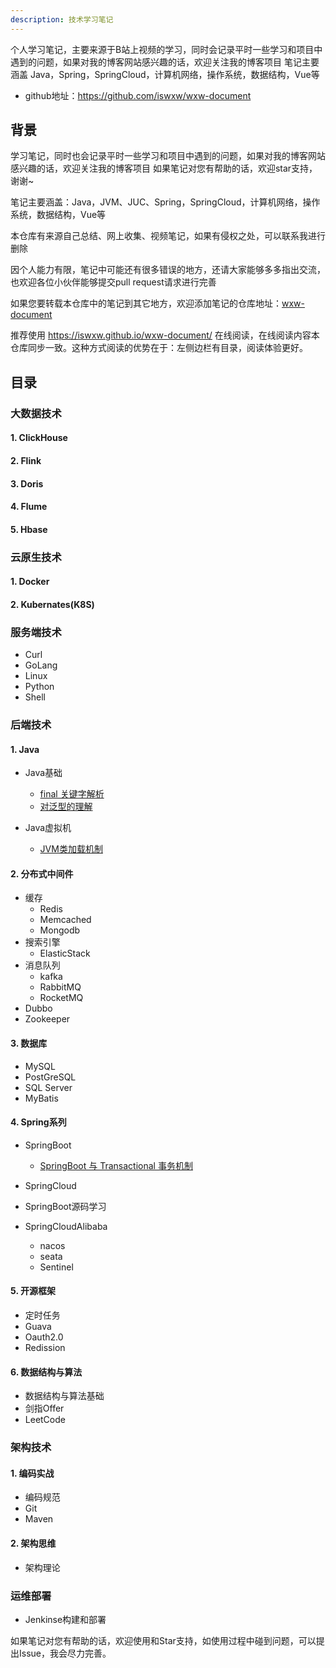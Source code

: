 ```yaml
---
description: 技术学习笔记
---
```



个人学习笔记，主要来源于B站上视频的学习，同时会记录平时一些学习和项目中遇到的问题，如果对我的博客网站感兴趣的话，欢迎关注我的博客项目 笔记主要涵盖 Java，Spring，SpringCloud，计算机网络，操作系统，数据结构，Vue等 

- github地址：https://github.com/iswxw/wxw-document


## 背景

学习笔记，同时也会记录平时一些学习和项目中遇到的问题，如果对我的博客网站感兴趣的话，欢迎关注我的博客项目 
如果笔记对您有帮助的话，欢迎star支持，谢谢~

笔记主要涵盖：Java，JVM、JUC、Spring，SpringCloud，计算机网络，操作系统，数据结构，Vue等

本仓库有来源自己总结、网上收集、视频笔记，如果有侵权之处，可以联系我进行删除

因个人能力有限，笔记中可能还有很多错误的地方，还请大家能够多多指出交流，也欢迎各位小伙伴能够提交pull request请求进行完善

如果您要转载本仓库中的笔记到其它地方，欢迎添加笔记的仓库地址：[wxw-document](https://gitee.com/wwxw/wxw-document) 

推荐使用  https://iswxw.github.io/wxw-document/ 在线阅读，在线阅读内容本仓库同步一致。这种方式阅读的优势在于：左侧边栏有目录，阅读体验更好。

## 目录

### 大数据技术

#### 1. ClickHouse

#### 2. Flink

#### 3. Doris

#### 4. Flume

#### 5. Hbase

### 云原生技术

#### 1. Docker

#### 2. Kubernates(K8S)

### 服务端技术

- Curl
- GoLang
- Linux
- Python
- Shell

### 后端技术

#### 1. Java

- Java基础
  - [final 关键字解析](https://blog.csdn.net/qq_41893274/article/details/113770260) 
  - [对泛型的理解](https://blog.csdn.net/qq_41893274/article/details/99627070) 

- Java虚拟机
  - [JVM类加载机制](https://blog.csdn.net/qq_41893274/article/details/108090300) 

#### 2. 分布式中间件

- 缓存
  - Redis
  - Memcached
  - Mongodb
- 搜索引擎
  - ElasticStack
- 消息队列
  - kafka
  - RabbitMQ
  - RocketMQ
- Dubbo
- Zookeeper

#### 3. 数据库

- MySQL
- PostGreSQL
- SQL Server
- MyBatis

#### 4. Spring系列

- SpringBoot
  - [SpringBoot 与 Transactional 事务机制](https://blog.csdn.net/qq_41893274/article/details/108713799) 
- SpringCloud
- SpringBoot源码学习

- SpringCloudAlibaba
  - nacos
  - seata
  - Sentinel

#### 5.  开源框架

- 定时任务
- Guava
- Oauth2.0
- Redission

#### 6. 数据结构与算法

- 数据结构与算法基础
- 剑指Offer
- LeetCode


### 架构技术

#### 1. 编码实战

- 编码规范
- Git
- Maven

#### 2. 架构思维

- 架构理论

### 运维部署

- Jenkinse构建和部署


如果笔记对您有帮助的话，欢迎使用和Star支持，如使用过程中碰到问题，可以提出Issue，我会尽力完善。
